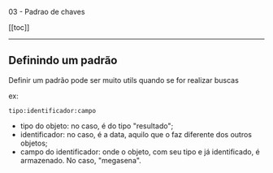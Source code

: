 03 - Padrao de chaves

[[toc]]

---

## Definindo um padrão

Definir um padrão pode ser muito utils quando se for realizar buscas

ex:

```
tipo:identificador:campo
```

- tipo do objeto: no caso, é do tipo "resultado";
- identificador: no caso, é a data, aquilo que o faz diferente dos outros objetos;
- campo do identificador: onde o objeto, com seu tipo e já identificado, é armazenado. No caso, "megasena".